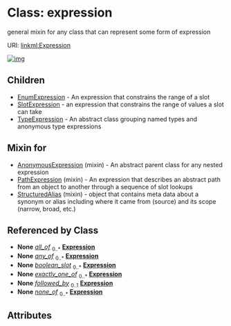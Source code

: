 
# Class: expression

general mixin for any class that can represent some form of expression

URI: [linkml:Expression](https://w3id.org/linkml/Expression)


[![img](https://yuml.me/diagram/nofunky;dir:TB/class/[TypeExpression],[SlotExpression],[TypeExpression]++-%20all_of(i)%200..*>[Expression],[PathExpression]++-%20all_of(i)%200..*>[Expression],[SlotExpression]++-%20all_of(i)%200..*>[Expression],[ClassExpression]++-%20all_of(i)%200..*>[Expression],[TypeExpression]++-%20any_of(i)%200..*>[Expression],[PathExpression]++-%20any_of(i)%200..*>[Expression],[SlotExpression]++-%20any_of(i)%200..*>[Expression],[ClassExpression]++-%20any_of(i)%200..*>[Expression],[TypeExpression]++-%20exactly_one_of(i)%200..*>[Expression],[PathExpression]++-%20exactly_one_of(i)%200..*>[Expression],[SlotExpression]++-%20exactly_one_of(i)%200..*>[Expression],[ClassExpression]++-%20exactly_one_of(i)%200..*>[Expression],[PathExpression]++-%20followed_by(i)%200..1>[Expression],[TypeExpression]++-%20none_of(i)%200..*>[Expression],[PathExpression]++-%20none_of(i)%200..*>[Expression],[SlotExpression]++-%20none_of(i)%200..*>[Expression],[ClassExpression]++-%20none_of(i)%200..*>[Expression],[StructuredAlias]uses%20-.->[Expression],[PathExpression]uses%20-.->[Expression],[AnonymousExpression]uses%20-.->[Expression],[Expression]^-[TypeExpression],[Expression]^-[SlotExpression],[Expression]^-[EnumExpression],[StructuredAlias],[PathExpression],[EnumExpression],[ClassExpression],[AnonymousExpression])](https://yuml.me/diagram/nofunky;dir:TB/class/[TypeExpression],[SlotExpression],[TypeExpression]++-%20all_of(i)%200..*>[Expression],[PathExpression]++-%20all_of(i)%200..*>[Expression],[SlotExpression]++-%20all_of(i)%200..*>[Expression],[ClassExpression]++-%20all_of(i)%200..*>[Expression],[TypeExpression]++-%20any_of(i)%200..*>[Expression],[PathExpression]++-%20any_of(i)%200..*>[Expression],[SlotExpression]++-%20any_of(i)%200..*>[Expression],[ClassExpression]++-%20any_of(i)%200..*>[Expression],[TypeExpression]++-%20exactly_one_of(i)%200..*>[Expression],[PathExpression]++-%20exactly_one_of(i)%200..*>[Expression],[SlotExpression]++-%20exactly_one_of(i)%200..*>[Expression],[ClassExpression]++-%20exactly_one_of(i)%200..*>[Expression],[PathExpression]++-%20followed_by(i)%200..1>[Expression],[TypeExpression]++-%20none_of(i)%200..*>[Expression],[PathExpression]++-%20none_of(i)%200..*>[Expression],[SlotExpression]++-%20none_of(i)%200..*>[Expression],[ClassExpression]++-%20none_of(i)%200..*>[Expression],[StructuredAlias]uses%20-.->[Expression],[PathExpression]uses%20-.->[Expression],[AnonymousExpression]uses%20-.->[Expression],[Expression]^-[TypeExpression],[Expression]^-[SlotExpression],[Expression]^-[EnumExpression],[StructuredAlias],[PathExpression],[EnumExpression],[ClassExpression],[AnonymousExpression])

## Children

 * [EnumExpression](EnumExpression.md) - An expression that constrains the range of a slot
 * [SlotExpression](SlotExpression.md) - an expression that constrains the range of values a slot can take
 * [TypeExpression](TypeExpression.md) - An abstract class grouping named types and anonymous type expressions

## Mixin for

 * [AnonymousExpression](AnonymousExpression.md) (mixin)  - An abstract parent class for any nested expression
 * [PathExpression](PathExpression.md) (mixin)  - An expression that describes an abstract path from an object to another through a sequence of slot lookups
 * [StructuredAlias](StructuredAlias.md) (mixin)  - object that contains meta data about a synonym or alias including where it came from (source) and its scope (narrow, broad, etc.)

## Referenced by Class

 *  **None** *[all_of](all_of.md)*  <sub>0..\*</sub>  **[Expression](Expression.md)**
 *  **None** *[any_of](any_of.md)*  <sub>0..\*</sub>  **[Expression](Expression.md)**
 *  **None** *[boolean_slot](boolean_slot.md)*  <sub>0..\*</sub>  **[Expression](Expression.md)**
 *  **None** *[exactly_one_of](exactly_one_of.md)*  <sub>0..\*</sub>  **[Expression](Expression.md)**
 *  **None** *[followed_by](followed_by.md)*  <sub>0..1</sub>  **[Expression](Expression.md)**
 *  **None** *[none_of](none_of.md)*  <sub>0..\*</sub>  **[Expression](Expression.md)**

## Attributes
